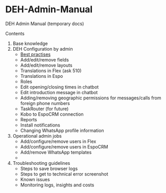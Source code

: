 # DEH-Admin-Manual
DEH Admin Manual (temporary docs)

Contents
1. Base knowledge
2. DEH Configuration by admin
   - [Best practises](https://github.com/rodekruis/EspoCRM-knowledge-base/wiki/Best-practices)
   - Add/edit/remove fields
   - Add/edit/remove layouts
   - Translations in Flex (ask 510)
   - Translations in Espo
   - Roles
   - Edit opening/closing times in chatbot
   - Edit introduction message in chatbot
   - Adding/removing geographic permissions for messages/calls from foreign phone numbers
   - TaskRouter (for future)
   - Kobo to EspoCRM connection
   - Reports
   - Install notifications
   - Changing WhatsApp profile information
3. Operational admin jobs
   - Add/configure/remove users in Flex
   - Add/configure/remove users in EspoCRM
   - Add/remove WhatsApp templates
   - 
7. Troubleshooting guidelines
   - Steps to save browser logs
   - Steps to get to technical error screenshot
   - Known issues
   - Monitoring logs, insights and costs 
